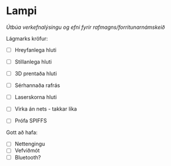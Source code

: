 # Lampi

_Útbúa verkefnalýsingu og efni fyrir rafmagns/forritunarnámskeið_

Lágmarks kröfur:

- [ ] Hreyfanlega hluti
- [ ] Stillanlega hluti
- [ ] 3D prentaða hluti
- [ ] Sérhannaða rafrás
- [ ] Laserskorna hluti
- [ ] Virka án nets - takkar líka
- [ ] Prófa SPIFFS 


Gott að hafa: 

- [ ] Nettengingu
- [ ] Vefviðmót
- [ ] Bluetooth?
